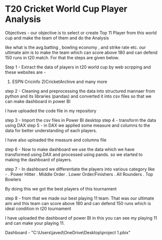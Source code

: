 
# T20 Cricket World Cup Player Analysis

Objectives - our objective is to select or create Top 11 Player from this world cup and make the team of them and do the Analysis

like what is the avg.batting , bowling economy , and strike rate etc.
our ultimate aim is to make the team which can score above 180 and can defend 150 runs in t20 match. For that the steps are given below.

Step 1 - Extract the data of players in t20 world cup by web      scrpping  and these websites are - 
1) ESPN Cricinfo
2)CricketArchive and many more 

step 2 - Cleaning and preprocessing the data into structured mannaer from python and its libraries (pandas) and converted it into csv files so that we can make dashboard in power BI

I have uploaded the code file in my repository

step 3 - Import the csv files in Power BI desktop 
step 4 - transform the data using DAX 
step 5 - in DAX we applied some measure and columns to the data for better understanding of each players.

 I have also uploaded the measure and columns file

 step 6 - Now to make dashboard we use the data which we have transformed using DAX and processed using pands.
 so we started to making the dashboard of players. 

 step 7 - In dashboard we differentiate the players into various category  like -
 . Power Hitter 
 . Middle Order 
 . Lower Order/Finishers 
 . All Rounders 
 . Top Bowlers 

 By doing this we got the best players of this tournament 

 step 8 - from that we made our best playing 11 team. That  was our ultimate aim  and this team can score above 180 and can defend 150 runs which is ideal condition in t20 tournament 

 I have uploaded the dashboard of power BI in this you can see my playing 11 and can make your playing 11. 

 Dashboard - "C:\Users\javed\OneDrive\Desktop\project 1.pbix"






 
   

